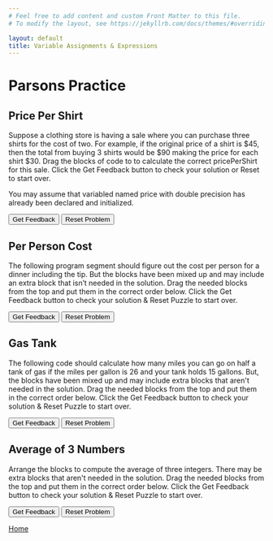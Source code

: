 ```yaml
---
# Feel free to add content and custom Front Matter to this file.
# To modify the layout, see https://jekyllrb.com/docs/themes/#overriding-theme-defaults

layout: default
title: Variable Assignments & Expressions 
---
```

# Parsons Practice


## Price Per Shirt
Suppose a clothing store is having a sale where you can purchase three shirts for the cost of two.  For example, if the original price of a shirt is $45, then the total from buying 3 shirts would be $90 making the price for each shirt $30.  Drag the blocks of code to to calculate the correct pricePerShirt for this sale. Click the Get Feedback button to check your solution or Reset to start over.

You may assume that variabled named price with double precision has already been declared and initialized.
        
<div id="pricePerShirt-sortableTrash" class="sortable-code"></div> 
<div id="pricePerShirt-sortable" class="sortable-code"></div> 
<div style="clear:both;"></div> 
<p> 
    <input id="pricePerShirt-feedbackLink" value="Get Feedback" type="button" /> 
    <input id="pricePerShirt-newInstanceLink" value="Reset Problem" type="button" /> 
</p> 
<script type="text/javascript"> 
(function(){
  var initial = "double totalCost = $$toggle::price::pricePerShirt$$*2;\n" +
    "double $$toggle::price::pricePerShirt$$ = $$toggle::totalCost::price$$/3;\n" +
    "System.out.println(pricePerShirt);";
  var parsonsPuzzle = new ParsonsWidget({
    "sortableId": "pricePerShirt-sortable",
    "max_wrong_lines": 2,
    "grader": ParsonsWidget._graders.LanguageTranslationGrader,
    "exec_limit": 2500,
    "can_indent": true,
    "x_indent": 50,
    "lang": "en",
    "show_feedback": true,
    "trashId": "pricePerShirt-sortableTrash",
    "executable_code": "totalCost = $$toggle::price::pricePerShirt$$*2\n$$toggle::price::pricePerShirt$$ = $$toggle::totalCost::price$$/3\nprint(pricePerShirt)",
    "programmingLang": "java",
    "vartests": [
        {
            "message": "If each shirt is originally $45, then buying 3 cost for the cost of 2 would amount to $30 per shirt.",
            "initcode": "price=45",
            "code": "",
            "variables": {
                "totalCost": 90,
                "pricePerShirt": 30
            }
        },
        {
            "message": "If each shirt is originally $18, then buying 3 cost for the cost of 2 would amount to $12 per shirt.",
            "initcode": "price=18",
            "code": "",
            "variables": {
                "totalCost": 36,
                "pricePerShirt": 12
            }
        }
    ]
  });
  parsonsPuzzle.init(initial);
  parsonsPuzzle.shuffleLines();
  $("#pricePerShirt-newInstanceLink").click(function(event){ 
      event.preventDefault(); 
      parsonsPuzzle.shuffleLines(); 
  }); 
  $("#pricePerShirt-feedbackLink").click(function(event){ 
      event.preventDefault(); 
      parsonsPuzzle.getFeedback(); 
  }); 
})(); 
</script>

## Per Person Cost
The following program segment should figure out the cost per person for a dinner including the tip. But the blocks have been mixed up and may include an extra block that isn’t needed in the solution. Drag the needed blocks from the top and put them in the correct order below. Click the Get Feedback button to check your solution & Reset Puzzle to start over.

<div id="PerPersonCost-sortableTrash" class="sortable-code"></div> 
<div id="PerPersonCost-sortable" class="sortable-code"></div> 
<div style="clear:both;"></div> 
<p> 
    <input id="PerPersonCost-feedbackLink" value="Get Feedback" type="button" /> 
    <input id="PerPersonCost-newInstanceLink" value="Reset Problem" type="button" /> 
</p> 
<script type="text/javascript"> 
(function(){
  var initial = "double bill = 89.23;\n" +
    "double tip = bill * 0.20;\n" +
    "double total = bill + tip;\n" +
    "int numPeople = 3;\n" +
    "double perPersonCost = total/numPeople;\n" +
    "System.out.println(perPersonCost);\n" +
    "System.out.println(perpersoncost); #distractor";
  var parsonsPuzzle = new ParsonsWidget({
    "sortableId": "PerPersonCost-sortable",
    "max_wrong_lines": 10,
    "grader": ParsonsWidget._graders.LanguageTranslationGrader,
    "exec_limit": 2500,
    "can_indent": true,
    "x_indent": 50,
    "lang": "en",
    "show_feedback": true,
    "trashId": "PerPersonCost-sortableTrash",
    "executable_code": "bill = 89.23;\ntip = bill * 0.20;\ntotal = bill + tip;\nnumPeople = 3;\nperPersonCost = total/numPeople;\nprint(perPersonCost);",
    "programmingLang": "java",
    "vartests": []
  });
  parsonsPuzzle.init(initial);
  parsonsPuzzle.shuffleLines();
  $("#PerPersonCost-newInstanceLink").click(function(event){ 
      event.preventDefault(); 
      parsonsPuzzle.shuffleLines(); 
  }); 
  $("#PerPersonCost-feedbackLink").click(function(event){ 
      event.preventDefault(); 
      parsonsPuzzle.getFeedback(); 
  }); 
})(); 
</script>

## Gas Tank
The following code should calculate how many miles you can go on half a tank of gas if the miles per gallon is 26 and your tank holds 15 gallons. But, the blocks have been mixed up and may include extra blocks that aren't needed in the solution. Drag the needed blocks from the top and put them in the correct order below. Click the Get Feedback button to check your solution & Reset Puzzle to start over.

<div id="HalfTank-sortableTrash" class="sortable-code"></div> 
<div id="HalfTank-sortable" class="sortable-code"></div> 
<div style="clear:both;"></div> 
<p> 
    <input id="HalfTank-feedbackLink" value="Get Feedback" type="button" /> 
    <input id="HalfTank-newInstanceLink" value="Reset Problem" type="button" /> 
</p> 
<script type="text/javascript"> 
(function(){
  var initial = "int mpg = 26;\n" +
    "int tankHolds = 15;\n" +
    "double numGallons = (double) tankHolds / 2;\n" +
    "double miles = numGallons * mpg;\n" +
    "System.out.println(miles);\n" +
    "double numGallons = tankHolds / 2; #distractor\n" +
    "int miles = numGallons * mgp; #distractor";
  var parsonsPuzzle = new ParsonsWidget({
    "sortableId": "HalfTank-sortable",
    "max_wrong_lines": 10,
    "grader": ParsonsWidget._graders.LanguageTranslationGrader,
    "exec_limit": 2500,
    "can_indent": true,
    "x_indent": 50,
    "lang": "en",
    "show_feedback": true,
    "trashId": "HalfTank-sortableTrash",
    "executable_code": "mpg = 26\ntankHolds = 15\nnumGallons = (double) tankHolds / 2\nmiles = numGallons * mpg\nprint(miles)",
    "programmingLang": "java",
    "vartests": []
  });
  parsonsPuzzle.init(initial);
  parsonsPuzzle.shuffleLines();
  $("#HalfTank-newInstanceLink").click(function(event){ 
      event.preventDefault(); 
      parsonsPuzzle.shuffleLines(); 
  }); 
  $("#HalfTank-feedbackLink").click(function(event){ 
      event.preventDefault(); 
      parsonsPuzzle.getFeedback(); 
  }); 
})(); 
</script>

## Average of 3 Numbers
Arrange the blocks to compute the average of three integers.  There may be extra blocks that aren't needed in the solution. Drag the needed blocks from the top and put them in the correct order below. Click the Get Feedback button to check your solution & Reset Puzzle to start over.

<div id="Average-sortableTrash" class="sortable-code"></div> 
<div id="Average-sortable" class="sortable-code"></div> 
<div style="clear:both;"></div> 
<p> 
    <input id="Average-feedbackLink" value="Get Feedback" type="button" /> 
    <input id="Average-newInstanceLink" value="Reset Problem" type="button" /> 
</p> 
<script type="text/javascript"> 
(function(){
  var initial = "int num1 = 10;\n" +
    "int num2 = 13;\n" +
    "int num3 = 6;\n" +
    "double average = (double)(num1 + num2 + num3)/3;\n" +
    "System.out.println(average);\n" +
    "double average = num1 + num2 + num3 / 3; #distractor\n" +
    "double average = (num1 + num2 + num3) / 3; #distractor\n" +
    "System.out.println(&quot;average&quot;); #distractor";
  var parsonsPuzzle = new ParsonsWidget({
    "sortableId": "Average-sortable",
    "max_wrong_lines": 2,
    "grader": ParsonsWidget._graders.LanguageTranslationGrader,
    "exec_limit": 2500,
    "can_indent": true,
    "x_indent": 50,
    "lang": "en",
    "show_feedback": true,
    "trashId": "Average-sortableTrash",
    "executable_code": "num1 = 10\nnum2 = 13\nnum3 = 6\naverage = (num1 + num2 + num3)/3\nprint(average)",
    "programmingLang": "java",
    "vartests": []
  });
  parsonsPuzzle.init(initial);
  parsonsPuzzle.shuffleLines();
  $("#Average-newInstanceLink").click(function(event){ 
      event.preventDefault(); 
      parsonsPuzzle.shuffleLines(); 
  }); 
  $("#Average-feedbackLink").click(function(event){ 
      event.preventDefault(); 
      parsonsPuzzle.getFeedback(); 
  }); 
})(); 
</script>

[Home](.index.markdown)
